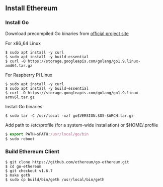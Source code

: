 
## Install Ethereum

### Install Go
Download precompiled Go binaries from [official project site](https://golang.org/dl)

For x86_64 Linux
```
$ sudo apt install -y curl
$ sudo apt install -y build-essential
$ curl -O https://storage.googleapis.com/golang/go1.9.linux-amd64.tar.gz
```
For Raspberry Pi Linux
```
$ sudo apt install -y curl
$ sudo apt install -y build-essential
$ curl -O https://storage.googleapis.com/golang/go1.9.linux-armv6l.tar.gz
```
Install Go binaries
```
$ sudo tar -C /usr/local -xzf go$VERSION.$OS-$ARCH.tar.gz
```
Add path to /etc/profile (for a system-wide installation) or $HOME/.profile
```javascript
$ export PATH=$PATH:/usr/local/go/bin
$ sudo reboot
```

### Build Ethereum Client
```
$ git clone https://github.com/ethereum/go-ethereum.git
$ cd go-ethereum
$ git checkout v1.6.7
$ make geth
$ sudo cp build/bin/geth /usr/local/bin/geth
```
